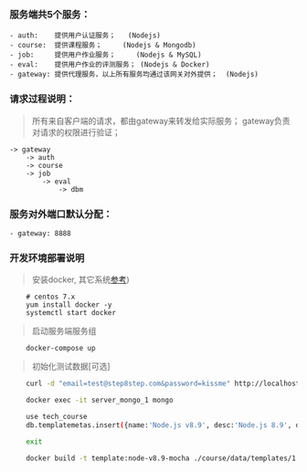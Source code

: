 ### 服务端共5个服务：
    - auth:    提供用户认证服务；   (Nodejs)
    - course:  提供课程服务；     (Nodejs & Mongodb)
    - job:     提供用户作业服务；     (Nodejs & MySQL)
    - eval:    提供用户作业的评测服务； (Nodejs & Docker)
    - gateway: 提供代理服务，以上所有服务均通过该网关对外提供；  (Nodejs)

### 请求过程说明：
> 所有来自客户端的请求，都由gateway来转发给实际服务；
> gateway负责对请求的权限进行验证；
    
    -> gateway  
        -> auth
        -> course
        -> job
            -> eval
                -> dbm

### 服务对外端口默认分配：
    - gateway: 8888

### 开发环境部署说明
> 安装docker, 其它系统[参考](https://www.docker-cn.com/community-edition))
```shell
    # centos 7.x
    yum install docker -y
    systemctl start docker
```

> 启动服务端服务组
```shell
    docker-compose up
```

> 初始化测试数据[可选]
```sh
    curl -d "email=test@step8step.com&password=kissme" http://localhost:8888/users

    docker exec -it server_mongo_1 mongo

    use tech_course
    db.templatemetas.insert({name:'Node.js v8.9', desc:'Node.js 8.9', docker_image:'template:node-v8.9-mocha', Dockerfile:"FROM node:8.9 \n RUN npm install -g mocha \n RUN mkdir /app"})

    exit

    docker build -t template:node-v8.9-mocha ./course/data/templates/1
```